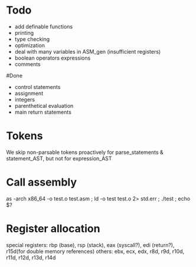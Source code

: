 # Todo
- add definable functions
- printing
- type checking
- optimization
- deal with many variables in ASM_gen (insufficient registers)
- boolean operators expressions
- comments

#Done
- control statements
- assignment
- integers
- parenthetical evaluation
- main return statements


# Tokens
We skip non-parsable tokens proactively for parse_statements & statement_AST, but not for expression_AST


# Call assembly
as -arch x86_64 -o test.o test.asm ;
ld -o test test.o 2> std.err ; ./test ; echo $?

# Register allocation
special registers: rbp (base), rsp (stack), eax (syscall?), edi (return?), r15d(for double memory references)
others: ebx, ecx, edx, r8d, r9d, r10d, r11d, r12d, r13d, r14d